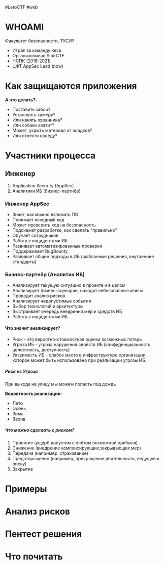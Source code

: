 #LetoCTF #web

# WHOAMI

Факультет безопасности, ТУСУР

- Играл за команду keva
- Организовывал SibirCTF
- НСПК (2018-2021)
- ЦФТ AppSec Lead (now)

# Как защищаются приложения

**А что делать?:**

- Поставить забор?
- Установить камеру?
- Или нанять охранника?
- Или собаки хватит?
- Может, укрыть материал от осадков?
- Или отнести соседу?

# Участники процесса

## Инженер

1. Application Security (AppSec)
2. Аналитики ИБ (бизнес-партнёр)

### Инженер AppSec

- Знает, как можно взломать ПО
- Понимает исходный код
- Может проверить код на безопасность
- Подскажет разработке, как сделать "правильно"
- Обучает сотрудников
- Работа с инцидентами ИБ
- Развивает автоматизированные проверки
- Поддерживает BugBounty
- Развивает общие подходы в ИБ (шаблонные решения, внутренние стандарты)

### Бизнес-партнёр (Аналитик ИБ)

- Анализирует текущую ситуацию в проекте и в целом
- Анализирует бизнес-сценарии, находит небезопасные кейсы
- Проводит анализ рисков
- Анализирует недопустимые события
- Выбор технологий и архитектуры 
- Выстраивает очередь внедрения мер и средств ИБ
- Работа с инцидентами ИБ

#### Что значит анализирует?

- Риск - это вероятно-стоимостная оценка возможных потерь
- Угроза ИБ - угроза нарушения свойств ИБ (конфиденциальность, целостность, доступность)
- Уязвимость ИБ - слабое место в инфраструктуре организации, которое может быть использовано при реализации угрозы ИБ.

##### Риск vs Угроза

При выходе на улицу мы можем попасть под дождь

**Вероятность реализации:**

- Лето
- Осень
- Зима
- Весна

##### Что можно сделаать с риском?

1.  Принятие (ущерб допустим с учётом возможной прибыли)
2. Снижение (внедрение компенсирующих.закрывающих мер)
3. Передача (например: страхование)
4. Предотвращение (например, прекращение деятельности, ведущей к риску)
5. Закрытие

# Примеры

# Анализ рисков

# Пентест решения

# Что почитать
